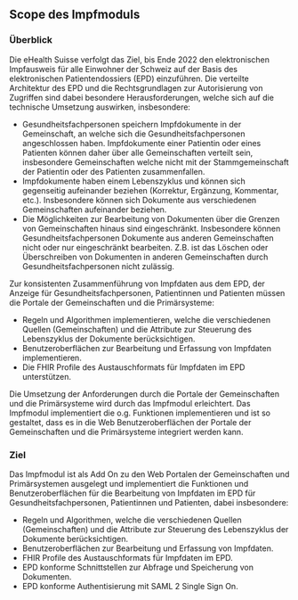 ## Scope des Impfmoduls

### Überblick 
Die eHealth Suisse verfolgt das Ziel, bis Ende 2022 den elektronischen Impfausweis für alle Einwohner der Schweiz auf der Basis des elektronischen Patientendossiers (EPD) einzuführen.
Die verteilte Architektur des EPD und die Rechtsgrundlagen zur Autorisierung von Zugriffen sind dabei besondere Herausforderungen, welche sich auf die technische Umsetzung auswirken, insbesondere: 
- Gesundheitsfachpersonen speichern Impfdokumente in der Gemeinschaft, an welche sich die Gesundheitsfachpersonen angeschlossen haben. Impfdokumente einer Patientin oder eines Patienten können daher über alle Gemeinschaften verteilt sein, insbesondere Gemeinschaften welche nicht mit der Stammgemeinschaft der Patientin oder des Patienten zusammenfallen.
- Impfdokumente haben einem Lebenszyklus und können sich gegenseitig aufeinander beziehen (Korrektur, Ergänzung, Kommentar, etc.). Insbesondere können sich Dokumente aus verschiedenen Gemeinschaften aufeinander beziehen. 
- Die Möglichkeiten zur Bearbeitung von Dokumenten über die Grenzen von Gemeinschaften hinaus sind eingeschränkt. Insbesondere können Gesundheitsfachpersonen Dokumente aus anderen Gemeinschaften nicht oder nur eingeschränkt bearbeiten. Z.B. ist das Löschen oder Überschreiben von Dokumenten in anderen Gemeinschaften durch Gesundheitsfachpersonen nicht zulässig.

Zur konsistenten Zusammenführung von Impfdaten aus dem EPD, der Anzeige für Gesundheitsfachpersonen, Patientinnen und Patienten müssen die Portale der Gemeinschaften und die Primärsysteme: 
- Regeln und Algorithmen implementieren, welche die verschiedenen Quellen (Gemeinschaften) und die Attribute zur Steuerung des Lebenszyklus der Dokumente berücksichtigen.
- Benutzeroberflächen zur Bearbeitung und Erfassung von Impfdaten implementieren. 
- Die FHIR Profile des Austauschformats für Impfdaten im EPD unterstützen.

Die Umsetzung der Anforderungen durch die Portale der Gemeinschaften und die Primärsysteme wird durch das Impfmodul erleichtert. Das Impfmodul implementiert die o.g. Funktionen 
implementieren und ist so gestaltet, dass es in die Web Benutzeroberflächen der Portale der Gemeinschaften und die Primärsysteme integriert werden kann.               

### Ziel 
Das Impfmodul ist als Add On zu den Web Portalen der Gemeinschaften und Primärsystemen ausgelegt und implementiert die Funktionen und Benutzeroberflächen für die 
Bearbeitung von Impfdaten im EPD für Gesundheitsfachpersonen, Patientinnen und Patienten, dabei insbesondere: 
- Regeln und Algorithmen, welche die verschiedenen Quellen (Gemeinschaften) und die Attribute zur Steuerung des Lebenszyklus der Dokumente berücksichtigen.
- Benutzeroberflächen zur Bearbeitung und Erfassung von Impfdaten. 
- FHIR Profile des Austauschformats für Impfdaten im EPD.
- EPD konforme Schnittstellen zur Abfrage und Speicherung von Dokumenten.
- EPD konforme Authentisierung mit SAML 2 Single Sign On. 
